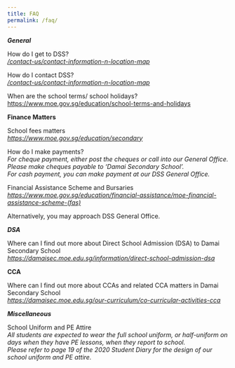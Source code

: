 ```yaml
---
title: FAQ
permalink: /faq/
---
```

<p><em><strong>General</strong></em></p>
<p>How do I get to DSS?<br /><a href="/contact-us/contact-information-n-location-map"><em>/contact-us/contact-information-n-location-map</em></a></p>
<p>How do I contact DSS?<br /><em><a href="/contact-us/contact-information-n-location-map">/contact-us/contact-information-n-location-map</a></em></p>
<p>When are the school terms/ school holidays?<br /><a href="https://www.moe.gov.sg/education/school-terms-and-holidays">https://www.moe.gov.sg/education/school-terms-and-holidays</a></p>
<p><strong>Finance Matters</strong></p>
<p>School fees matters<br /><em><a href="https://www.moe.gov.sg/education/secondary">https://www.moe.gov.sg/education/secondary</a></em></p>
<p>How do I make payments?<br /><em>For cheque payment, either post the cheques or call into our General Office. Please make cheques payable to &lsquo;Damai Secondary School&rsquo;.<br /></em><em>For cash payment, you can make payment at our DSS General Office.</em></p>
<p>Financial Assistance Scheme and Bursaries<br /><em><a href="https://www.moe.gov.sg/education/financial-assistance/moe-financial-assistance-scheme-(fas)">https://www.moe.gov.sg/education/financial-assistance/moe-financial-assistance-scheme-(fas)</a></em></p>
<p>Alternatively, you may approach DSS General Office.</p>
<p><em><strong>DSA</strong></em></p>
<p>Where can I find out more about Direct School Admission (DSA) to Damai Secondary School<br /><em><a href="/information/direct-school-admission-dsa">https://damaisec.moe.edu.sg/information/direct-school-admission-dsa</a>&nbsp;</em></p>
<p><strong>CCA</strong></p>
<p>Where can I find out more about CCAs and related CCA matters in Damai Secondary School<br /><em><a href="/our-curriculum/co-curricular-activities-cca">https://damaisec.moe.edu.sg/our-curriculum/co-curricular-activities-cca</a></em></p>
<p><em><strong>Miscellaneous</strong></em></p>
<p>School Uniform and PE Attire<br /><em>All students are expected to wear the full school uniform, or half-uniform on days when they have PE lessons, when they report to school.&nbsp;<br /></em><em>Please refer to page 19 of the 2020 Student Diary for the design of our school uniform and PE attire.</em></p>